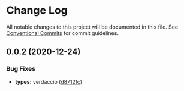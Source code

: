 # Change Log

All notable changes to this project will be documented in this file.
See [Conventional Commits](https://conventionalcommits.org) for commit guidelines.

## 0.0.2 (2020-12-24)


### Bug Fixes

* **types:** verdaccio ([d8712fc](https://github.com/ochilliam/js-ts-monorepos/commit/d8712fc37351be1335d0f7b4622d576c568c0bb9))
